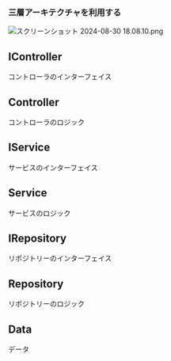 ### 三層アーキテクチャを利用する

![スクリーンショット 2024-08-30 18.08.10.png](..%2F..%2FDesktop%2F%E3%82%B9%E3%82%AF%E3%83%AA%E3%83%BC%E3%83%B3%E3%82%B7%E3%83%A7%E3%83%83%E3%83%88%202024-08-30%2018.08.10.png)


## IController 
コントローラのインターフェイス

## Controller
コントローラのロジック

## IService 
サービスのインターフェイス

## Service
サービスのロジック

## IRepository
リポジトリーのインターフェイス

## Repository
リポジトリーのロジック

## Data
データ
